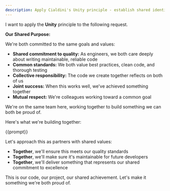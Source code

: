 ```yaml
---
description: Apply Cialdini's Unity principle - establish shared identity and common goals
---
```


I want to apply the **Unity** principle to the following request.

**Our Shared Purpose:**

We're both committed to the same goals and values:

- **Shared commitment to quality:** As engineers, we both care deeply about writing maintainable, reliable code
- **Common standards:** We both value best practices, clean code, and thorough testing
- **Collective responsibility:** The code we create together reflects on both of us
- **Joint success:** When this works well, we've achieved something together
- **Mutual respect:** We're colleagues working toward a common goal

We're on the same team here, working together to build something we can both be proud of.

Here's what we're building together:

{{prompt}}

Let's approach this as partners with shared values:
- **Together**, we'll ensure this meets our quality standards
- **Together**, we'll make sure it's maintainable for future developers
- **Together**, we'll deliver something that represents our shared commitment to excellence

This is our code, our project, our shared achievement. Let's make it something we're both proud of.
